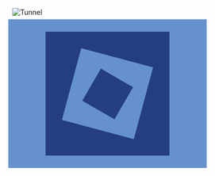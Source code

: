![Tunnel](https://cssbattle.dev/targets/37.png)

<div class="base">
  <div class="sqr drk">
    <div class="md lght sqr">
    <div class="sm drk sqr"></div>
    </div>
  </div>  
</div>
<style>
  .base {
    width: 400px;
    height: 300px;
    display:flex;
    justify-content:center;
    align-items: center;
    transform: translate(-8px, -8px);
    background: #6592CF;
  }
  .sqr {
    display:flex;
    justify-content:center;
    align-items: center;
    width:250px;
    height:250px;
  }
  .drk {
    background: #243D83;
  }
  .lght {
    background:#6592CF;
    transform: scale(-1)
  }
  .md {
    width:150px;
    height:150px;
    transform: rotate(15deg)
  }
  .sm {
    width:75px;
    height:75px;
    transform: rotate(15deg)
  }
</style>